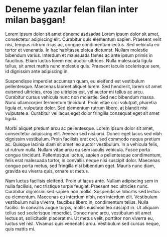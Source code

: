 # Deneme yazılar felan filan inter milan başgan!

Lorem ipsum dolor sit amet deneme asdsadsa Lorem ipsum dolor sit amet, consectetur adipiscing elit. Curabitur quis elementum sapien. Praesent velit nisi, tempus rutrum risus ac, congue condimentum lectus. Sed vehicula eu tortor et venenatis. In hac habitasse platea dictumst. Nullam molestie bibendum varius. Interdum et malesuada fames ac ante ipsum primis in faucibus. Etiam luctus lorem nec auctor ultrices. Nulla malesuada ligula tellus, sit amet mattis nunc molestie quis. Praesent iaculis scelerisque sem, id dignissim ante adipiscing in.

Suspendisse imperdiet accumsan quam, eu eleifend est vestibulum pellentesque. Maecenas laoreet aliquet lorem. Sed hendrerit, lorem sit amet euismod ultricies, eros leo ultricies est, vel auctor mi tellus ac arcu. Curabitur cursus vehicula nunc non molestie. Sed nec bibendum massa. Nunc ullamcorper fermentum tincidunt. Proin vitae orci volutpat, pharetra ligula et, vulputate dolor. Sed elementum rutrum libero, at blandit nisi vulputate a. Curabitur vel lacus eget dolor fringilla consequat eget sit amet ligula.

Morbi aliquet pretium arcu ac pellentesque. Lorem ipsum dolor sit amet, consectetur adipiscing elit. Aenean sed nisi orci. Donec eget lacus sed nibh dignissim vestibulum. Proin facilisis erat orci, sed commodo neque pretium ac. Quisque lacinia diam sit amet leo auctor vestibulum. In a vehicula felis, ut rutrum nulla. Nullam vitae arcu eu sem iaculis vehicula. Fusce porta congue tincidunt. Pellentesque luctus, sapien a pellentesque condimentum, felis erat malesuada tortor, in convallis neque nisi suscipit dolor. Maecenas congue porta metus, sed fringilla nisi bibendum eget. Mauris nunc diam, gravida eu viverra quis, ornare ut metus.

Nam luctus facilisis eleifend. Proin ut lacus ante. Nullam adipiscing sem in nulla facilisis, nec tristique turpis feugiat. Praesent nec ultricies nunc. Curabitur dignissim sed sapien non mollis. Suspendisse lobortis sed lectus eu elementum. Maecenas eu interdum nibh, non interdum elit. Vestibulum vestibulum nulla viverra, faucibus libero in, condimentum tellus. Nulla facilisi. In convallis augue turpis, mollis euismod leo suscipit in. Ut aliquam tellus sed scelerisque imperdiet. Donec nunc arcu, vestibulum sit amet lectus at, sollicitudin placerat mi. Ut metus velit, porttitor non viverra eu, luctus vel nisl. Vivamus quis venenatis arcu. Vestibulum sed cursus neque, quis mattis mi.

